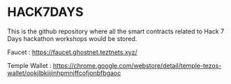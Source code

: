 # HACK7DAYS

This is the github repository where all the smart contracts related to Hack 7 Days hackathon workshops would be stored.

Faucet : https://faucet.ghostnet.teztnets.xyz/

Temple Wallet : https://chrome.google.com/webstore/detail/temple-tezos-wallet/ookjlbkiijinhpmnjffcofjonbfbgaoc
